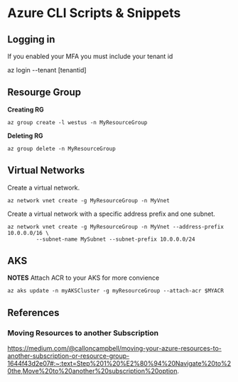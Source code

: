 # Azure CLI Scripts & Snippets 

## Logging in

If you enabled your MFA you must include your tenant id

az login --tenant [tenantid]

## Resourge Group
**Creating RG**
```
az group create -l westus -n MyResourceGroup

```

**Deleting RG**
```
az group delete -n MyResourceGroup
```

## Virtual Networks

Create a virtual network.

```
az network vnet create -g MyResourceGroup -n MyVnet
```


Create a virtual network with a specific address prefix and one subnet.
```
az network vnet create -g MyResourceGroup -n MyVnet --address-prefix 10.0.0.0/16 \
         --subnet-name MySubnet --subnet-prefix 10.0.0.0/24
```
## AKS

**NOTES**
Attach ACR to your AKS for more convience

```
az aks update -n myAKSCluster -g myResourceGroup --attach-acr $MYACR
```


## References 

### Moving Resources to another Subscription

https://medium.com/@calloncampbell/moving-your-azure-resources-to-another-subscription-or-resource-group-1644f43d2e07#:~:text=Step%201%20%E2%80%94%20Navigate%20to%20the,Move%20to%20another%20subscription%20option.

